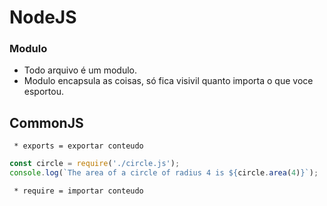 # NodeJS

### Modulo
  * Todo arquivo é um modulo.
  * Modulo encapsula as coisas, só fica visivil quanto importa o que voce esportou.
     
  ## CommonJS
     * exports = exportar conteudo

```javascript
const circle = require('./circle.js');
console.log(`The area of a circle of radius 4 is ${circle.area(4)}`);
```     
     * require = importar conteudo
